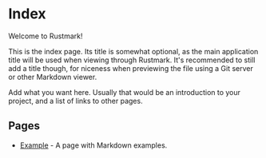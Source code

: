 # Index

Welcome to Rustmark!

This is the index page. Its title is somewhat optional, as the main application
title will be used when viewing through Rustmark. It's recommended to still add
a title though, for niceness when previewing the file using a Git server or
other Markdown viewer.

Add what you want here. Usually that would be an introduction to your project,
and a list of links to other pages.

## Pages

  - [Example](example.md) - A page with Markdown examples.
